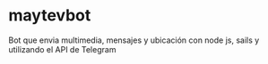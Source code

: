 # maytevbot
Bot que envia multimedia, mensajes y ubicación con node js, sails y utilizando el API de Telegram
